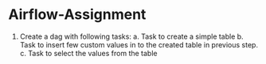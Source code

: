 # Airflow-Assignment
1) Create a dag with following tasks:
a. Task to create a simple table
b. Task to insert few custom values in to the created table in previous step.
c. Task to select the values from the table
